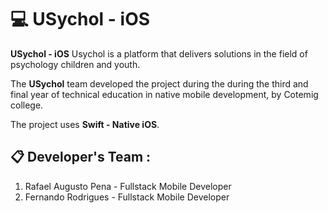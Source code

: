 # 💻 USychol - iOS

**USychol - iOS** Usychol is a platform that delivers solutions in the field of psychology
children and youth.

The **USychol** team developed the project during the during the third and final year of technical education in native mobile development,
by Cotemig college.

The project uses **Swift - Native iOS**.

## 📋 Developer's Team :

 1. Rafael Augusto Pena - Fullstack Mobile Developer
 2. Fernando Rodrigues - Fullstack Mobile Developer 
